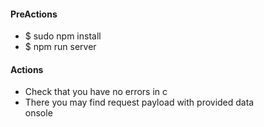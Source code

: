 <h4>PreActions</h4>
<ul>
	<li>$ sudo npm install</li>
	<li>$ npm run server</li>
</ul>

<h4>Actions</h4>
<ul>
	<li>Check that you have no errors in c	<li>There you may find request payload with provided data</li>
onsole</li>
</ul>

